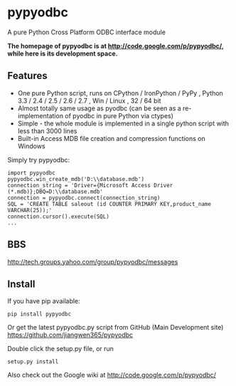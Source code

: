 pypyodbc
========

A pure Python Cross Platform ODBC interface module


**The homepage of pypyodbc is at http://code.google.com/p/pypyodbc/, while here is its development space.**

Features
--------

  * One pure Python script, runs on CPython / IronPython / PyPy , Python 3.3 / 2.4 / 2.5 / 2.6 / 2.7 , Win / Linux , 32 / 64 bit
  * Almost totally same usage as pyodbc (can be seen as a re-implementation of pyodbc in pure Python via ctypes)
  * Simple - the whole module is implemented in a single python script with less than 3000 lines
  * Built-in Access MDB file creation and compression functions on Windows 

Simply try pypyodbc:

    import pypyodbc 
    pypyodbc.win_create_mdb('D:\\database.mdb')
    connection_string = 'Driver={Microsoft Access Driver (*.mdb)};DBQ=D:\\database.mdb'
    connection = pypyodbc.connect(connection_string)
    SQL = 'CREATE TABLE saleout (id COUNTER PRIMARY KEY,product_name VARCHAR(25));'
    connection.cursor().execute(SQL)
    ...

BBS
---

http://tech.groups.yahoo.com/group/pypyodbc/messages


Install
-------

If you have pip available:

    pip install pypyodbc

Or get the latest pypyodbc.py script from GitHub (Main Development site) <https://github.com/jiangwen365/pypyodbc>

Double click the setup.py file, or run

    setup.py install

Also check out the Google wiki at http://code.google.com/p/pypyodbc/
